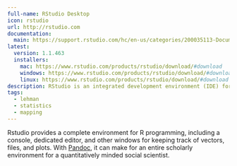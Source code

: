 ```yaml
---
full-name: RStudio Desktop
icon: rstudio
url: http://rstudio.com
documentation:
  main: https://support.rstudio.com/hc/en-us/categories/200035113-Documentation
latest:
  version: 1.1.463
  installers: 
    mac: https://www.rstudio.com/products/rstudio/download/#download
    windows: https://www.rstudio.com/products/rstudio/download/#download
    linux: https://www.rstudio.com/products/rstudio/download/#download
description: RStudio is an integrated development environment (IDE) for R.
tags:
  - lehman
  - statistics
  - mapping
---
```


Rstudio provides a complete environment for R programming, including a
console, dedicated editor, and other windows for keeping track of vectors,
files, and plots. With [Pandoc](./pandoc), it can make for an entire scholarly
environment for a quantitatively minded social scientist.
